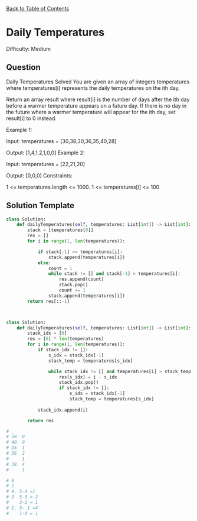 [Back to Table of Contents](../../README.md)

# Daily Temperatures
Difficulty: Medium

## Question
Daily Temperatures
Solved 
You are given an array of integers temperatures where temperatures[i] represents the daily temperatures on the ith day.

Return an array result where result[i] is the number of days after the ith day before a warmer temperature appears on a future day. If there is no day in the future where a warmer temperature will appear for the ith day, set result[i] to 0 instead.

Example 1:

Input: temperatures = [30,38,30,36,35,40,28]

Output: [1,4,1,2,1,0,0]
Example 2:

Input: temperatures = [22,21,20]

Output: [0,0,0]
Constraints:

1 <= temperatures.length <= 1000.
1 <= temperatures[i] <= 100

## Solution Template
```python
class Solution:
    def dailyTemperatures(self, temperatures: List[int]) -> List[int]:
        stack = [temperatures[0]]
        res = []
        for i in range(1, len(temperatures)):

            if stack[-1] >= temperatures[i]:
                stack.append(temperatures[i])
            else:
                count = 1
                while stack != [] and stack[-1] < temperatures[i]:
                    res.append(count)
                    stack.pop()
                    count += 1
                stack.append(temperatures[i])
        return res[::-1]



class Solution:
    def dailyTemperatures(self, temperatures: List[int]) -> List[int]:
        stack_idx = [0]
        res = [0] * len(temperatures)
        for i in range(1, len(temperatures)):
            if stack_idx != []:
                s_idx = stack_idx[-1]
                stack_temp = temperatures[s_idx]

                while stack_idx != [] and temperatures[i] > stack_temp:
                    res[s_idx] = i - s_idx
                    stack_idx.pop()
                    if stack_idx != []:
                        s_idx = stack_idx[-1]
                        stack_temp = temperatures[s_idx]
                
            stack_idx.append(i)

        return res

# _
# 28. 0
# 40. 0
# 35  1
# 36  2
#     1
# 38. 4
#     1

# 6
# 5
# 4. 5-4 =1
# 3  5-3 = 2
#    3-2 = 1
# 1. 5- 1 =4
#    1-0 = 1

        
```
